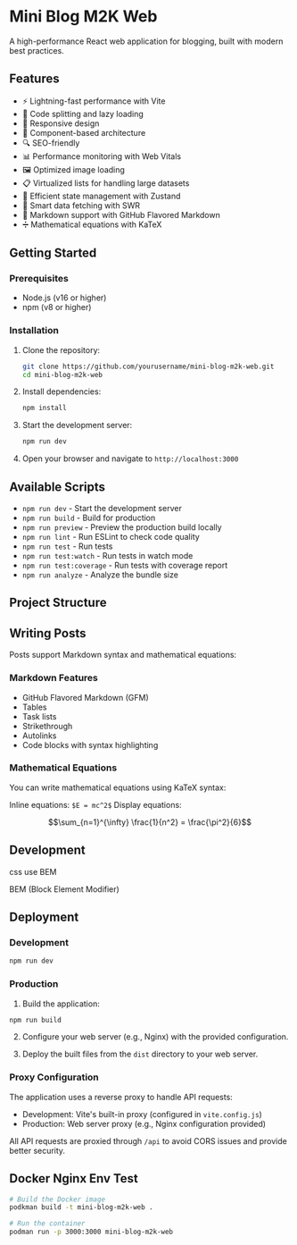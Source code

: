 # Mini Blog M2K Web

A high-performance React web application for blogging, built with modern best practices.

## Features

- ⚡️ Lightning-fast performance with Vite
- 🔄 Code splitting and lazy loading
- 📱 Responsive design
- 🧩 Component-based architecture
- 🔍 SEO-friendly
- 📊 Performance monitoring with Web Vitals
- 🖼️ Optimized image loading
- 📋 Virtualized lists for handling large datasets
- 🔄 Efficient state management with Zustand
- 📡 Smart data fetching with SWR
- 📝 Markdown support with GitHub Flavored Markdown
- ➗ Mathematical equations with KaTeX

## Getting Started

### Prerequisites

- Node.js (v16 or higher)
- npm (v8 or higher)

### Installation

1. Clone the repository:
   ```bash
   git clone https://github.com/yourusername/mini-blog-m2k-web.git
   cd mini-blog-m2k-web
   ```

2. Install dependencies:
   ```bash
   npm install
   ```

3. Start the development server:
   ```bash
   npm run dev
   ```

4. Open your browser and navigate to `http://localhost:3000`

## Available Scripts

- `npm run dev` - Start the development server
- `npm run build` - Build for production
- `npm run preview` - Preview the production build locally
- `npm run lint` - Run ESLint to check code quality
- `npm run test` - Run tests
- `npm run test:watch` - Run tests in watch mode
- `npm run test:coverage` - Run tests with coverage report
- `npm run analyze` - Analyze the bundle size

## Project Structure 

## Writing Posts

Posts support Markdown syntax and mathematical equations:

### Markdown Features
- GitHub Flavored Markdown (GFM)
- Tables
- Task lists
- Strikethrough
- Autolinks
- Code blocks with syntax highlighting

### Mathematical Equations
You can write mathematical equations using KaTeX syntax:

Inline equations: `$E = mc^2$`
Display equations:
```math
\sum_{n=1}^{\infty} \frac{1}{n^2} = \frac{\pi^2}{6}
``` 

## Development

css use BEM

BEM (Block Element Modifier)

## Deployment

### Development
```bash
npm run dev
```

### Production
1. Build the application:
```bash
npm run build
```

2. Configure your web server (e.g., Nginx) with the provided configuration.

3. Deploy the built files from the `dist` directory to your web server.

### Proxy Configuration
The application uses a reverse proxy to handle API requests:

- Development: Vite's built-in proxy (configured in `vite.config.js`)
- Production: Web server proxy (e.g., Nginx configuration provided)

All API requests are proxied through `/api` to avoid CORS issues and provide better security.

## Docker Nginx Env Test

```sh
# Build the Docker image
podkman build -t mini-blog-m2k-web .

# Run the container
podman run -p 3000:3000 mini-blog-m2k-web
```